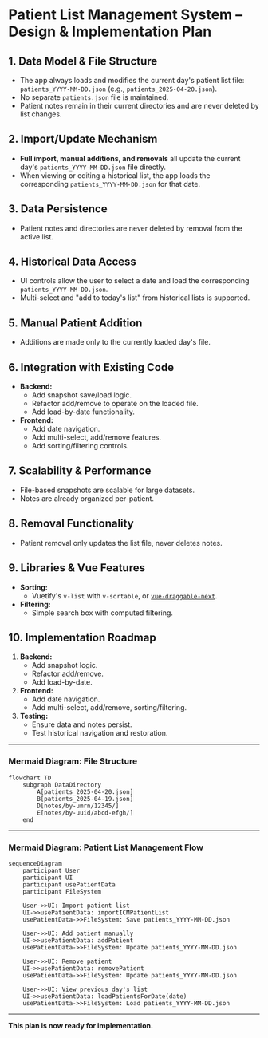 # Patient List Management System – Design & Implementation Plan

## 1. Data Model & File Structure

- The app always loads and modifies the current day's patient list file:  
  `patients_YYYY-MM-DD.json` (e.g., `patients_2025-04-20.json`).
- No separate `patients.json` file is maintained.
- Patient notes remain in their current directories and are never deleted by list changes.

## 2. Import/Update Mechanism

- **Full import, manual additions, and removals** all update the current day's `patients_YYYY-MM-DD.json` file directly.
- When viewing or editing a historical list, the app loads the corresponding `patients_YYYY-MM-DD.json` for that date.

## 3. Data Persistence

- Patient notes and directories are never deleted by removal from the active list.

## 4. Historical Data Access

- UI controls allow the user to select a date and load the corresponding `patients_YYYY-MM-DD.json`.
- Multi-select and "add to today's list" from historical lists is supported.

## 5. Manual Patient Addition

- Additions are made only to the currently loaded day's file.

## 6. Integration with Existing Code

- **Backend:**  
  - Add snapshot save/load logic.
  - Refactor add/remove to operate on the loaded file.
  - Add load-by-date functionality.
- **Frontend:**  
  - Add date navigation.
  - Add multi-select, add/remove features.
  - Add sorting/filtering controls.

## 7. Scalability & Performance

- File-based snapshots are scalable for large datasets.
- Notes are already organized per-patient.

## 8. Removal Functionality

- Patient removal only updates the list file, never deletes notes.

## 9. Libraries & Vue Features

- **Sorting:**  
  - Vuetify's `v-list` with `v-sortable`, or [`vue-draggable-next`](https://github.com/anish2690/vue-draggable-next).
- **Filtering:**  
  - Simple search box with computed filtering.

## 10. Implementation Roadmap

1. **Backend:**  
   - Add snapshot logic.
   - Refactor add/remove.
   - Add load-by-date.
2. **Frontend:**  
   - Add date navigation.
   - Add multi-select, add/remove, sorting/filtering.
3. **Testing:**  
   - Ensure data and notes persist.
   - Test historical navigation and restoration.

---

### Mermaid Diagram: File Structure

```mermaid
flowchart TD
    subgraph DataDirectory
        A[patients_2025-04-20.json]
        B[patients_2025-04-19.json]
        D[notes/by-umrn/12345/]
        E[notes/by-uuid/abcd-efgh/]
    end
```

---

### Mermaid Diagram: Patient List Management Flow

```mermaid
sequenceDiagram
    participant User
    participant UI
    participant usePatientData
    participant FileSystem

    User->>UI: Import patient list
    UI->>usePatientData: importICMPatientList
    usePatientData->>FileSystem: Save patients_YYYY-MM-DD.json

    User->>UI: Add patient manually
    UI->>usePatientData: addPatient
    usePatientData->>FileSystem: Update patients_YYYY-MM-DD.json

    User->>UI: Remove patient
    UI->>usePatientData: removePatient
    usePatientData->>FileSystem: Update patients_YYYY-MM-DD.json

    User->>UI: View previous day's list
    UI->>usePatientData: loadPatientsForDate(date)
    usePatientData->>FileSystem: Load patients_YYYY-MM-DD.json
```

---

**This plan is now ready for implementation.**